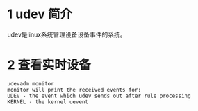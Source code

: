 # 1 udev 简介
udev是linux系统管理设备设备事件的系统。

# 2 查看实时设备

```
udevadm monitor
monitor will print the received events for:
UDEV - the event which udev sends out after rule processing
KERNEL - the kernel uevent

```
<!--stackedit_data:
eyJoaXN0b3J5IjpbLTkxNDM3NjAzNywtMTQ2MzUzMTc0MV19
-->